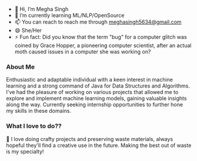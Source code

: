 - 👋 Hi, I’m Megha Singh
- 🌱 I’m currently learning ML/NLP/OpenSource
- 📫 You can reach to reach me through meghasingh5634@gmail.com
- 😄 She/Her
- ⚡ Fun fact: Did you know that the term "bug" for a computer glitch was coined by Grace Hopper, a pioneering computer scientist, after an actual moth caused issues in a computer she was working on?
### About Me
Enthusiastic and adaptable individual with a keen interest in machine learning and a strong command of Java for Data Structures and Algorithms. I've had the pleasure of working on various projects that allowed me to explore and implement machine learning models, gaining valuable insights along the way. Currently seeking internship opportunities to further hone my skills in these domains.
### What I love to do??
🎨 I love doing crafty projects and preserving waste materials, always hopeful they'll find a creative use in the future. Making the best out of waste is my specialty!


<!---
MeghaSingh-5634/MeghaSingh-5634 is a ✨ special ✨ repository because its `README.md` (this file) appears on your GitHub profile.
You can click the Preview link to take a look at your changes.
--->
